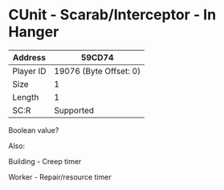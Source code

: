 #  CUnit - Scarab/Interceptor - In Hanger
Address   | 59CD74
----------|-------------
Player ID | 19076 (Byte Offset: 0)
Size 	  | 1
Length 	  | 1
SC:R      | Supported

Boolean value?

Also:
Building - Creep timer
Worker - Repair/resource timer
